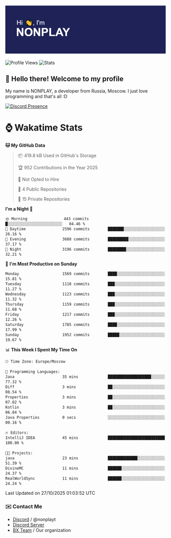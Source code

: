 ![Discord Presence](./header.png)
<br></br>
![Profile Views](https://komarev.com/ghpvc/?username=NONPLAYT&color=blue&style=for-the-badge)
![Stats](https://img.shields.io/badge/0%25-OPTIMIZED-orange?style=for-the-badge)


## :wave: Hello there! Welcome to my profile

My name is NONPLAY, a developer from Russia, Moscow. I just love programming and that's all :D

[![Discord Presence](https://lanyard.cnrad.dev/api/597087584090587177?showDisplayName=true)](https://discord.com/users/597087584090587177) 

# ⌚ Wakatime Stats

<!--START_SECTION:waka-->
**🐱 My GitHub Data** 

> 📦 419.8 kB Used in GitHub's Storage 
 > 
> 🏆 952 Contributions in the Year 2025
 > 
> 🚫 Not Opted to Hire
 > 
> 📜 4 Public Repositories 
 > 
> 🔑 15 Private Repositories 
 > 
**I'm a Night 🦉** 

```text
🌞 Morning                443 commits         █░░░░░░░░░░░░░░░░░░░░░░░░   04.46 % 
🌆 Daytime                2596 commits        ███████░░░░░░░░░░░░░░░░░░   26.16 % 
🌃 Evening                3688 commits        █████████░░░░░░░░░░░░░░░░   37.17 % 
🌙 Night                  3196 commits        ████████░░░░░░░░░░░░░░░░░   32.21 % 
```
📅 **I'm Most Productive on Sunday** 

```text
Monday                   1569 commits        ████░░░░░░░░░░░░░░░░░░░░░   15.81 % 
Tuesday                  1118 commits        ███░░░░░░░░░░░░░░░░░░░░░░   11.27 % 
Wednesday                1123 commits        ███░░░░░░░░░░░░░░░░░░░░░░   11.32 % 
Thursday                 1159 commits        ███░░░░░░░░░░░░░░░░░░░░░░   11.68 % 
Friday                   1217 commits        ███░░░░░░░░░░░░░░░░░░░░░░   12.26 % 
Saturday                 1785 commits        ████░░░░░░░░░░░░░░░░░░░░░   17.99 % 
Sunday                   1952 commits        █████░░░░░░░░░░░░░░░░░░░░   19.67 % 
```


📊 **This Week I Spent My Time On** 

```text
🕑︎ Time Zone: Europe/Moscow

💬 Programming Languages: 
Java                     35 mins             ███████████████████░░░░░░   77.32 % 
Diff                     3 mins              ██░░░░░░░░░░░░░░░░░░░░░░░   08.54 % 
Properties               3 mins              ██░░░░░░░░░░░░░░░░░░░░░░░   07.02 % 
Kotlin                   3 mins              ██░░░░░░░░░░░░░░░░░░░░░░░   06.84 % 
Java Properties          0 secs              ░░░░░░░░░░░░░░░░░░░░░░░░░   00.16 % 

🔥 Editors: 
IntelliJ IDEA            45 mins             █████████████████████████   100.00 % 

🐱‍💻 Projects: 
java                     23 mins             █████████████░░░░░░░░░░░░   51.39 % 
DivineMC                 11 mins             ██████░░░░░░░░░░░░░░░░░░░   24.37 % 
RealWorldSync            11 mins             ██████░░░░░░░░░░░░░░░░░░░   24.24 % 
```


 Last Updated on 27/10/2025 01:03:52 UTC
<!--END_SECTION:waka-->

### ✉️ Contact Me

- [Discord](https://discord.com/users/597087584090587177) / @nonplayt
- [Discord Server](https://discord.gg/qNyybSSPm5)
- [BX Team](https://github.com/BX-Team) / Our organization
